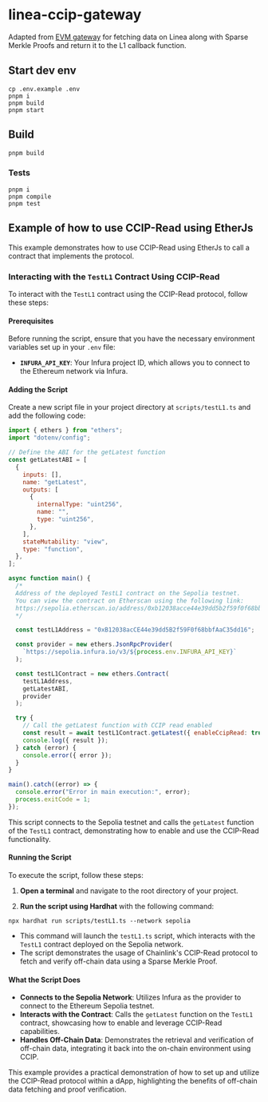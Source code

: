 # linea-ccip-gateway

Adapted from [EVM gateway](https://github.com/ensdomains/evmgateway) for fetching data on Linea along with Sparse Merkle Proofs and return it to the L1 callback function.

## Start dev env

```shell
cp .env.example .env
pnpm i
pnpm build
pnpm start
```

## Build

```shell
pnpm build
```

### Tests

```shell
pnpm i
pnpm compile
pnpm test
```

## Example of how to use CCIP-Read using EtherJs

This example demonstrates how to use CCIP-Read using EtherJs to call a contract that implements the protocol.

### Interacting with the `TestL1` Contract Using CCIP-Read

To interact with the `TestL1` contract using the CCIP-Read protocol, follow these steps:

#### Prerequisites

Before running the script, ensure that you have the necessary environment variables set up in your `.env` file:

- **`INFURA_API_KEY`**: Your Infura project ID, which allows you to connect to the Ethereum network via Infura.

#### Adding the Script

Create a new script file in your project directory at `scripts/testL1.ts` and add the following code:

```js
import { ethers } from "ethers";
import "dotenv/config";

// Define the ABI for the getLatest function
const getLatestABI = [
  {
    inputs: [],
    name: "getLatest",
    outputs: [
      {
        internalType: "uint256",
        name: "",
        type: "uint256",
      },
    ],
    stateMutability: "view",
    type: "function",
  },
];

async function main() {
  /* 
  Address of the deployed TestL1 contract on the Sepolia testnet.
  You can view the contract on Etherscan using the following link:
  https://sepolia.etherscan.io/address/0xb12038acce44e39dd5b2f59f0f68bbfaac35dd16
  */

  const testL1Address = "0xB12038acCE44e39dd5B2f59F0f68bbfAaC35dd16";

  const provider = new ethers.JsonRpcProvider(
    `https://sepolia.infura.io/v3/${process.env.INFURA_API_KEY}`
  );

  const testL1Contract = new ethers.Contract(
    testL1Address,
    getLatestABI,
    provider
  );

  try {
    // Call the getLatest function with CCIP read enabled
    const result = await testL1Contract.getLatest({ enableCcipRead: true });
    console.log({ result });
  } catch (error) {
    console.error({ error });
  }
}

main().catch((error) => {
  console.error("Error in main execution:", error);
  process.exitCode = 1;
});
```

This script connects to the Sepolia testnet and calls the `getLatest` function of the `TestL1` contract, demonstrating how to enable and use the CCIP-Read functionality.

#### Running the Script

To execute the script, follow these steps:

1.  **Open a terminal** and navigate to the root directory of your project.

2.  **Run the script using Hardhat** with the following command:

```shell
npx hardhat run scripts/testL1.ts --network sepolia
```

- This command will launch the `testL1.ts` script, which interacts with the `TestL1` contract deployed on the Sepolia network.
- The script demonstrates the usage of Chainlink's CCIP-Read protocol to fetch and verify off-chain data using a Sparse Merkle Proof.

#### What the Script Does

- **Connects to the Sepolia Network**: Utilizes Infura as the provider to connect to the Ethereum Sepolia testnet.
- **Interacts with the Contract**: Calls the `getLatest` function on the `TestL1` contract, showcasing how to enable and leverage CCIP-Read capabilities.
- **Handles Off-Chain Data**: Demonstrates the retrieval and verification of off-chain data, integrating it back into the on-chain environment using CCIP.

This example provides a practical demonstration of how to set up and utilize the CCIP-Read protocol within a dApp, highlighting the benefits of off-chain data fetching and proof verification.
